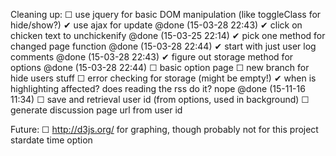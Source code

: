  Cleaning up:
 ☐ use jquery for basic DOM manipulation (like toggleClass for hide/show?)
 ✔ use ajax for update @done (15-03-28 22:43)
 ✔ click on chicken text to unchickenify @done (15-03-25 22:14)
 ✔ pick one method for changed page function @done (15-03-28 22:44)
   ✔ start with just user log comments @done (15-03-28 22:43)
 ✔ figure out storage method for options @done (15-03-28 22:44)
 ☐ basic option page
 ☐ new branch for hide users stuff
 ☐ error checking for storage (might be empty!)
 ✔ when is highlighting affected? does reading the rss do it?  nope @done (15-11-16 11:34)
 ☐ save and retrieval user id (from options, used in background)
 ☐ generate discussion page url from user id


Future:
 ☐ http://d3js.org/ for graphing, though probably not for this project
 stardate time option
 